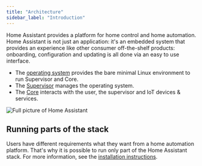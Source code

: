 ```yaml
---
title: "Architecture"
sidebar_label: "Introduction"
---
```


Home Assistant provides a platform for home control and home automation. Home Assistant is not just an application: it's an embedded system that provides an experience like other consumer off-the-shelf products: onboarding, configuration and updating is all done via an easy to use interface.

- The [operating system](operating-system.md) provides the bare minimal Linux environment to run Supervisor and Core.
- The [Supervisor](supervisor.md) manages the operating system.
- The [Core](architecture/core.md) interacts with the user, the supervisor and IoT devices & services.

<img
  src='/img/en/architecture/full.svg'
  alt='Full picture of Home Assistant'
/>

## Running parts of the stack

Users have different requirements what they want from a home automation platform. That's why it is possible to run only part of the Home Assistant stack. For more information, see the [installation instructions](https://www.home-assistant.io/installation/).
